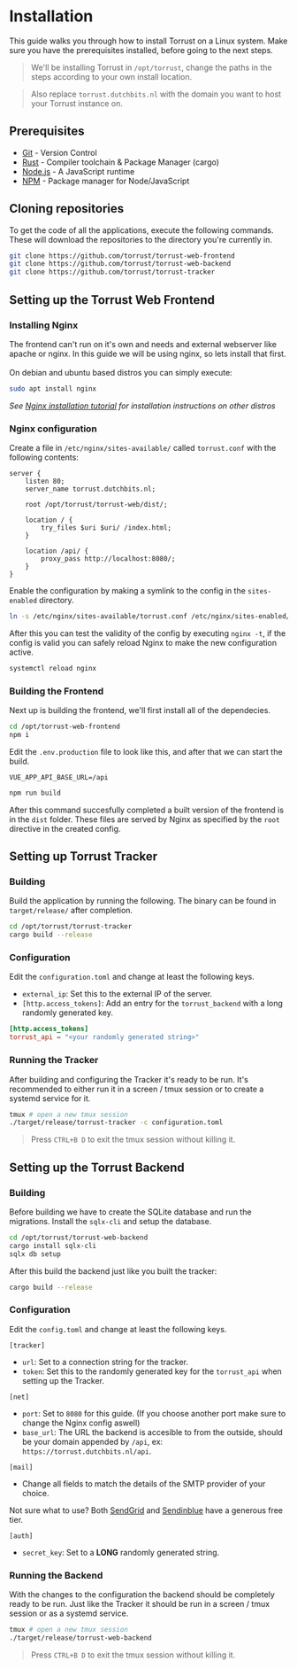# Installation
This guide walks you through how to install Torrust on a Linux system. Make sure you have the prerequisites installed, before going to the next steps.
> We'll be installing Torrust in `/opt/torrust`, change the paths in the steps according to your own install location.

> Also replace `torrust.dutchbits.nl` with the domain you want to host your Torrust instance on.

## Prerequisites
- [Git](https://git-scm.com) - Version Control
- [Rust](https://www.rust-lang.org/) - Compiler toolchain & Package Manager (cargo)
- [Node.js](https://nodejs.org/en/) - A JavaScript runtime
- [NPM](https://www.npmjs.com/) - Package manager for Node/JavaScript


## Cloning repositories
To get the code of all the applications, execute the following commands.
These will download the repositories to the directory you're currently in.
```bash
git clone https://github.com/torrust/torrust-web-frontend
git clone https://github.com/torrust/torrust-web-backend
git clone https://github.com/torrust/torrust-tracker
```

## Setting up the Torrust Web Frontend
### Installing Nginx
The frontend can't run on it's own and needs and external webserver like apache or nginx.
In this guide we will be using nginx, so lets install that first.
<br><br>
On debian and ubuntu based distros you can simply execute:
```bash
sudo apt install nginx
```
_See [Nginx installation tutorial](https://www.nginx.com/resources/wiki/start/topics/tutorials/install/) for installation instructions on other distros_

### Nginx configuration
Create a file in `/etc/nginx/sites-available/` called `torrust.conf` with the following contents:
```nginx
server {
    listen 80;
    server_name torrust.dutchbits.nl;

    root /opt/torrust/torrust-web/dist/;

    location / {
        try_files $uri $uri/ /index.html;
    }

    location /api/ {
        proxy_pass http://localhost:8080/;
    }
}
```
Enable the configuration by making a symlink to the config in the `sites-enabled` directory.
```bash
ln -s /etc/nginx/sites-available/torrust.conf /etc/nginx/sites-enabled/
```

After this you can test the validity of the config by executing `nginx -t`, 
if the config is valid you can safely reload Nginx to make the new configuration active.
```bash
systemctl reload nginx
```

### Building the Frontend
Next up is building the frontend, we'll first install all of the dependecies.
```bash
cd /opt/torrust-web-frontend
npm i
```

Edit the `.env.production` file to look like this, and after that we can start the build.
```env
VUE_APP_API_BASE_URL=/api
```
```bash
npm run build
```
After this command succesfully completed a built version of the frontend is in the `dist` folder.
These files are served by Nginx as specified by the `root` directive in the created config.

## Setting up Torrust Tracker
### Building
Build the application by running the following. The binary can be found in `target/release/` after completion.
```bash
cd /opt/torrust/torrust-tracker
cargo build --release
```

### Configuration
Edit the `configuration.toml` and change at least the following keys.

- `external_ip`: Set this to the external IP of the server.
- `[http.access_tokens]`: Add an entry for the `torrust_backend` with a long randomly generated key.
```toml
[http.access_tokens]
torrust_api = "<your randomly generated string>"
```

### Running the Tracker
After building and configuring the Tracker it's ready to be run. 
It's recommended to either run it in a screen / tmux session or to create a systemd service for it.

```bash
tmux # open a new tmux session
./target/release/torrust-tracker -c configuration.toml
```
> Press `CTRL+B D` to exit the tmux session without killing it.

## Setting up the Torrust Backend
### Building
Before building we have to create the SQLite database and run the migrations. Install the `sqlx-cli` and setup the database.
```bash
cd /opt/torrust/torrust-web-backend
cargo install sqlx-cli
sqlx db setup
```

After this build the backend just like you built the tracker:
```bash
cargo build --release
```

### Configuration
Edit the `config.toml` and change at least the following keys.

`[tracker]`

- `url`: Set to a connection string for the tracker.
- `token`: Set this to the randomly generated key for the `torrust_api` when setting up the Tracker.

`[net]`

- `port`: Set to `8080` for this guide. (If you choose another port make sure to change the Nginx config aswell)
- `base_url`: The URL the backend is accesible to from the outside, should be your domain appended by `/api`, ex: `https://torrust.dutchbits.nl/api`.

`[mail]`

- Change all fields to match the details of the SMTP provider of your choice.

Not sure what to use? Both [SendGrid](https://sendgrid.com/) and [Sendinblue](https://www.sendinblue.com/) have a generous free tier.

`[auth]`

- `secret_key`: Set to a __LONG__ randomly generated string.

### Running the Backend
With the changes to the configuration the backend should be completely ready to be run.
Just like the Tracker it should be run in a screen / tmux session or as a systemd service.

```bash
tmux # open a new tmux session
./target/release/torrust-web-backend
```
> Press `CTRL+B D` to exit the tmux session without killing it.